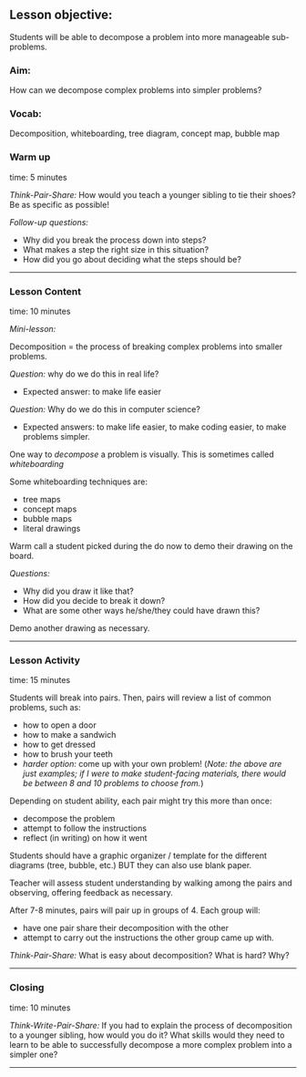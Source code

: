 ## Lesson objective:
Students will be able to decompose a problem into more manageable sub-problems.

### Aim:
How can we decompose complex problems into simpler problems?

### Vocab:
Decomposition, whiteboarding, tree diagram, concept map, bubble map

### Warm up
time: 5 minutes

*Think-Pair-Share:*
How would you teach a younger sibling to tie their shoes? Be as specific as possible!

*Follow-up questions:*
- Why did you break the process down into steps?
- What makes a step the right size in this situation?
- How did you go about deciding what the steps should be?

---

### Lesson Content
time: 10 minutes

*Mini-lesson:*

Decomposition = the process of breaking complex problems into smaller problems.

*Question:* why do we do this in real life?
- Expected answer: to make life easier

*Question:* Why do we do this in computer science?
- Expected answers: to make life easier, to make coding easier, to make problems simpler.

One way to *decompose* a problem is visually. This is sometimes called *whiteboarding*

Some whiteboarding techniques are:
- tree maps
- concept maps
- bubble maps
- literal drawings

Warm call a student picked during the do now to demo their drawing on the board.

*Questions:*
- Why did you draw it like that?
- How did you decide to break it down?
- What are some other ways he/she/they could have drawn this?

Demo another drawing as necessary.

---

### Lesson Activity
time: 15 minutes

Students will break into pairs. Then, pairs will review a list of common problems, such as:
- how to open a door
- how to make a sandwich
- how to get dressed
- how to brush your teeth
- *harder option:* come up with your own problem!
(*Note: the above are just examples; if I were to make student-facing materials, there would be between 8 and 10 problems to choose from.*)

Depending on student ability, each pair might try this more than once:
- decompose the problem
- attempt to follow the instructions
- reflect (in writing) on how it went

Students should have a graphic organizer / template for the different diagrams (tree, bubble, etc.) BUT they can also use blank paper.

Teacher will assess student understanding by walking among the pairs and observing, offering feedback as necessary.

After 7-8 minutes, pairs will pair up in groups of 4. Each group will:
- have one pair share their decomposition with the other
- attempt to carry out the instructions the other group came up with.

*Think-Pair-Share:*
What is easy about decomposition? What is hard? Why?

---

### Closing
time: 10 minutes

*Think-Write-Pair-Share:*
If you had to explain the process of decomposition to a younger sibling, how would you do it? What skills would they need to learn to be able to successfully decompose a more complex problem into a simpler one? 

---
